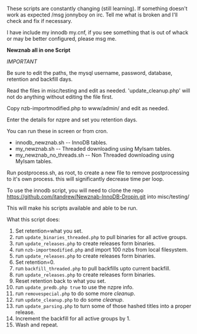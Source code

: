 These scripts are constantly changing (still learning). If something doesn't work as expected 
/msg jonnyboy on irc. Tell me what is broken and I'll check and fix if necessary.

I have include my innodb my.cnf, if you see something that is out of whack or may be better configured,
please msg me.

**Newznab all in one Script**


*IMPORTANT*

Be sure to edit the paths, the mysql username, password, database, retention and backfill days.

Read the files in misc/testing and edit as needed. 'update_cleanup.php' will not do anything without editing the file first.

Copy nzb-importmodified.php to www/admin/ and edit as needed.

Enter the details for nzpre and set you retention days.

You can run these in screen or from cron.
* innodb_newznab.sh         -- InnoDB tables.
* my_newznab.sh             -- Threaded downloading using MyIsam tables.
* my_newznab_no_threads.sh  -- Non Threaded downloading using MyIsam tables.

Run postprocess.sh, as root, to create a new file to remove postprocessing to it's own process. this will significantly decrease time per loop.

To use the innodb script, you will need to clone the repo https://github.com/itandrew/Newznab-InnoDB-Dropin.git into misc/testing/

This will make his scripts available and able to be run.

What this script does:

1.  Set retention=what you set.
2.  run `update_binaries_threaded.php` to pull binaries for all active groups.
3.  run `update_releases.php` to create releases form binaries.
4.  run `nzb-importmodified.php` and import 100 nzbs from local filesystem.
5.  run `update_releases.php` to create releases form binaries.
6.  Set retention=0.
7.  run `backfill_threaded.php` to pull backfills upto current backfill.
8.  run `update_releases.php` to create releases form binaries.
9.  Reset retention back to what you set.
10. run `update_predb.php true` to use the nzpre info.
11. run `removespecial.php` to do some more *cleanup*. 
12. run `update_cleanup.php` to do some *cleanup*.
13. run `update_parsing.php` to turn some of those hashed titles into a proper release.
14. Increment the backfill for all active groups by 1.
15. Wash and repeat.
